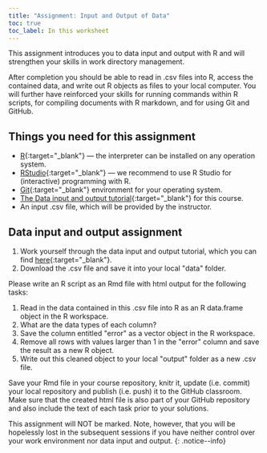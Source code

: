 ```yaml
---
title: "Assignment: Input and Output of Data"
toc: true
toc_label: In this worksheet
---
```


This assignment introduces you to data input and output with R and will strengthen your skills in work directory management.
<!--more-->

After completion you should be able to read in .csv files into R, access the contained data, and write out R objects as files to your local computer. 
You will further have reinforced your skills for running commands within R scripts, for compiling documents with R markdown, and for using Git and GitHub.



## Things you need for this assignment

  * [R](https://cran.r-project.org/){:target="_blank"} — the interpreter can be installed on any operation system.
  * [RStudio](https://www.rstudio.com/){:target="_blank"} — we recommend to use R Studio for (interactive) programming with R.
  * [Git](https://git-scm.com/downloads){:target="_blank"} environment for your operating system.
  * [The Data input and output tutorial](https://geomoer.github.io/moer-base-r/unit06/unit06-01_Intro.html){:target="_blank"} for this course.
  * An input .csv file, which will be provided by the instructor.


## Data input and output assignment

1. Work yourself through the data input and output tutorial, which you can find [here](https://geomoer.github.io/moer-base-r/unit06/unit06-01_Intro.html){:target="_blank"}.
1. Download the .csv file and save it into your local "data" folder.


Please write an R script as an Rmd file with html output for the following tasks:

1. Read in the data contained in this .csv file into R as an R data.frame object in the R workspace.
1. What are the data types of each column?
1. Save the column entitled "error" as a vector object in the R workspace.
1. Remove all rows with values larger than 1 in the "error" column and save the result as a new R object.
1. Write out this cleaned object to your local "output" folder as a new .csv file. 



Save your Rmd file in your course repository, knitr it, update (i.e. commit) your local repository and publish (i.e. push) it to the GitHub classroom. 
Make sure that the created html file is also part of your GitHub repository and also include the text of each task prior to your solutions.


This assignment will NOT be marked. 
Note, however, that you will be hopelessly lost in the subsequent sessions if you have neither control over your work environment nor data input and output.
{: .notice--info}


<!--
1. Remove all entries marked with "unacceptable" in the "quality" columns and save the result as a new R object.
Use the function `subset()` for this task. 
Have a look at the help page of this function (type `?subset`) to get familiar with its syntax.
-->

